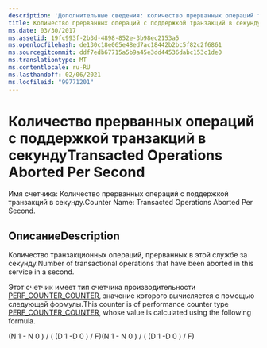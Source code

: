 ```yaml
---
description: 'Дополнительные сведения: количество прерванных операций транзакций в секунду'
title: Количество прерванных операций с поддержкой транзакций в секунду
ms.date: 03/30/2017
ms.assetid: 19fc993f-2b3d-4898-852e-3b98ec2153a5
ms.openlocfilehash: de130c18e065e48ed7ac18442b2bc5f82c2f6861
ms.sourcegitcommit: ddf7edb67715a5b9a45e3dd44536dabc153c1de0
ms.translationtype: MT
ms.contentlocale: ru-RU
ms.lasthandoff: 02/06/2021
ms.locfileid: "99771201"
---
```

# <a name="transacted-operations-aborted-per-second"></a><span data-ttu-id="0d00b-103">Количество прерванных операций с поддержкой транзакций в секунду</span><span class="sxs-lookup"><span data-stu-id="0d00b-103">Transacted Operations Aborted Per Second</span></span>

<span data-ttu-id="0d00b-104">Имя счетчика: Количество прерванных операций с поддержкой транзакций в секунду.</span><span class="sxs-lookup"><span data-stu-id="0d00b-104">Counter Name: Transacted Operations Aborted Per Second.</span></span>  
  
## <a name="description"></a><span data-ttu-id="0d00b-105">Описание</span><span class="sxs-lookup"><span data-stu-id="0d00b-105">Description</span></span>  

 <span data-ttu-id="0d00b-106">Количество транзакционных операций, прерванных в этой службе за секунду.</span><span class="sxs-lookup"><span data-stu-id="0d00b-106">Number of transactional operations that have been aborted in this service in a second.</span></span>  
  
 <span data-ttu-id="0d00b-107">Этот счетчик имеет тип счетчика производительности [PERF_COUNTER_COUNTER](/previous-versions/windows/it-pro/windows-server-2003/cc740048(v=ws.10)), значение которого вычисляется с помощью следующей формулы.</span><span class="sxs-lookup"><span data-stu-id="0d00b-107">This counter is of performance counter type [PERF_COUNTER_COUNTER](/previous-versions/windows/it-pro/windows-server-2003/cc740048(v=ws.10)), whose value is calculated using the following formula.</span></span>  
  
 <span data-ttu-id="0d00b-108">(N 1 - N 0 ) / ( (D 1 -D 0 ) / F)</span><span class="sxs-lookup"><span data-stu-id="0d00b-108">(N 1 - N 0 ) / ( (D 1 -D 0 ) / F)</span></span>
